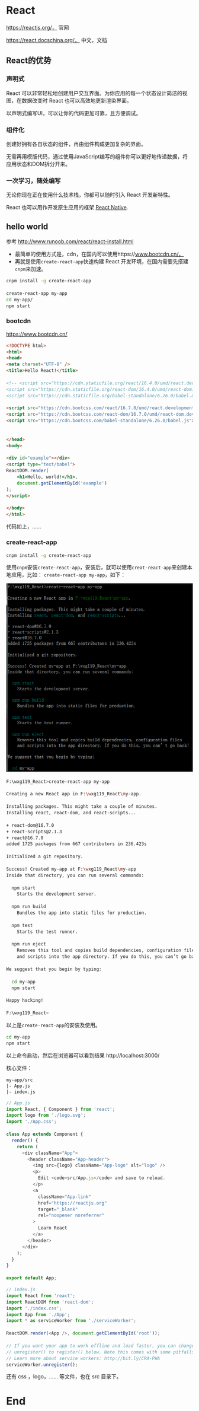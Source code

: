 # React

https://reactjs.org/， 官网

https://react.docschina.org/， 中文，文档

## React的优势

### 声明式

React 可以非常轻松地创建用户交互界面。为你应用的每一个状态设计简洁的视图，在数据改变时 React 也可以高效地更新渲染界面。

以声明式编写UI，可以让你的代码更加可靠，且方便调试。

### 组件化

创建好拥有各自状态的组件，再由组件构成更加复杂的界面。

无需再用模版代码，通过使用JavaScript编写的组件你可以更好地传递数据，将应用状态和DOM拆分开来。

### 一次学习，随处编写

无论你现在正在使用什么技术栈，你都可以随时引入 React 开发新特性。

React 也可以用作开发原生应用的框架 [React Native](https://facebook.github.io/react-native/).



## hello world

参考 http://www.runoob.com/react/react-install.html

- 最简单的使用方式是，cdn，在国内可以使用https://www.bootcdn.cn/，
- 再就是使用`create-react-app`快速构建 React 开发环境，在国内需要先搭建`cnpm`来加速。

```sh
cnpm install -g create-react-app

create-react-app my-app
cd my-app/
npm start
```

### bootcdn

https://www.bootcdn.cn/

```html
<!DOCTYPE html>
<html>
<head>
<meta charset="UTF-8" />
<title>Hello React!</title>

<!-- <script src="https://cdn.staticfile.org/react/16.4.0/umd/react.development.js"></script>
<script src="https://cdn.staticfile.org/react-dom/16.4.0/umd/react-dom.development.js"></script>
<script src="https://cdn.staticfile.org/babel-standalone/6.26.0/babel.min.js"></script> -->

<script src="https://cdn.bootcss.com/react/16.7.0/umd/react.development.js"></script>
<script src="https://cdn.bootcss.com/react-dom/16.7.0/umd/react-dom.development.js"></script>
<script src="https://cdn.bootcss.com/babel-standalone/6.26.0/babel.js"></script>


</head>
<body>
 
<div id="example"></div>
<script type="text/babel">
ReactDOM.render(
    <h1>Hello, world!</h1>,
    document.getElementById('example')
);
</script>
 
</body>
</html>
```

代码如上，……


### create-react-app


```sh
cnpm install -g create-react-app
```

使用`cnpm`安装`create-react-app`，安装后，就可以使用`creat-react-app`来创建本地应用，比如： `create-react-app my-app`，如下：

![](./imgs/121_React_create-react-app.png)

```sh
F:\wxg119_React>create-react-app my-app

Creating a new React app in F:\wxg119_React\my-app.

Installing packages. This might take a couple of minutes.
Installing react, react-dom, and react-scripts...

+ react-dom@16.7.0
+ react-scripts@2.1.3
+ react@16.7.0
added 1725 packages from 667 contributors in 236.423s

Initialized a git repository.

Success! Created my-app at F:\wxg119_React\my-app
Inside that directory, you can run several commands:

  npm start
    Starts the development server.

  npm run build
    Bundles the app into static files for production.

  npm test
    Starts the test runner.

  npm run eject
    Removes this tool and copies build dependencies, configuration files
    and scripts into the app directory. If you do this, you can’t go back!

We suggest that you begin by typing:

  cd my-app
  npm start

Happy hacking!

F:\wxg119_React>
```

以上是`create-react-app`的安装及使用。

```sh
cd my-app
npm start
```

以上命令启动，然后在浏览器可以看到结果 http://localhost:3000/

核心文件：

```
my-app/src
|- App.js
|- index.js
```

```javascript
// App.js
import React, { Component } from 'react';
import logo from './logo.svg';
import './App.css';

class App extends Component {
  render() {
    return (
      <div className="App">
        <header className="App-header">
          <img src={logo} className="App-logo" alt="logo" />
          <p>
            Edit <code>src/App.js</code> and save to reload.
          </p>
          <a
            className="App-link"
            href="https://reactjs.org"
            target="_blank"
            rel="noopener noreferrer"
          >
            Learn React
          </a>
        </header>
      </div>
    );
  }
}

export default App;
```

```javascript
// index.js
import React from 'react';
import ReactDOM from 'react-dom';
import './index.css';
import App from './App';
import * as serviceWorker from './serviceWorker';

ReactDOM.render(<App />, document.getElementById('root'));

// If you want your app to work offline and load faster, you can change
// unregister() to register() below. Note this comes with some pitfalls.
// Learn more about service workers: http://bit.ly/CRA-PWA
serviceWorker.unregister();

```

还有 css ，logo，…… 等文件，也在 src 目录下。



















# End